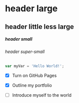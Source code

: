 # header large
## header little less large
##### header small
###### header super-small





```javascript
var myVar = 'Hello World!';
```


- [x] Turn on GitHub Pages
- [x] Outline my portfolio
- [ ] Introduce myself to the world



